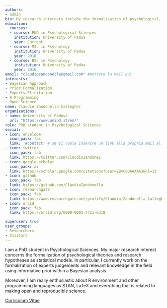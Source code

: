```yaml
---
authors:
- admin
bio: My research interests include the formalization of psychological, Bayesian methods in Behavioral Sciences, and everything related to programming in R!
education:
  courses:
  - course: PhD in Psychological Sciences
    institution: University of Padua
    year: Current
  - course: MSc in Psychology
    institution: University of Padua
    year: 2018
  - course: BSc in Psychology
    institution: University of Padua
    year: 2016
email: "claudiozandonella@gmail.com" #mettere la mail qui
interests:
- Bayesian Approach
- Prior Formalization
- Experts Elicitation
- R Programming
- Open Science
name: Claudio Zandonella Callegher
organizations:
- name: University of Padova
  url: "https://www.unipd.it/en/"
role: PhD student in Psychological Sciences
social:
- icon: envelope
  icon_pack: fas
  link: '#contact' # se si vuole inserire un link alla propria mail al posto di #contact mettere mailto:email@email.it
- icon: twitter
  icon_pack: fab
  link: https://twitter.com/ClaudioZandone1
- icon: google-scholar
  icon_pack: ai
  link: https://scholar.google.com/citations?user=Z8vC8DAAAAAJ&hl=it
- icon: github
  icon_pack: fab
  link: https://github.com/ClaudioZandonella
- icon: researchgate
  icon_pack: fab
  link: https://www.researchgate.net/profile/Claudio_Zandonella_Callegher
- icon: orcid
  icon_pack: fab
  link: https://orcid.org/0000-0001-7721-6318

superuser: true
user_groups:
- Researchers
- Visitors
---
```


I am a PhD student in Psychological Sciences. My major research interest concerns the formalization of psychological theories and research hypotheses as statistical models. In particular, I currently work on the formalization of experts judgements and relevant knowledge in the field using informative prior within a Bayesian analysis.

Moreover, I am really enthusiastic about R environment and other programming languages as STAN, LaTeX and everything that is related to making open and reproducible science.


[Curriculum Vitae](files/cv.pdf)
